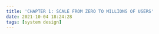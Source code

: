 ```yaml
---
title: 'CHAPTER 1: SCALE FROM ZERO TO MILLIONS OF USERS'
date: 2021-10-04 18:24:28
tags: [system design]
---
```


